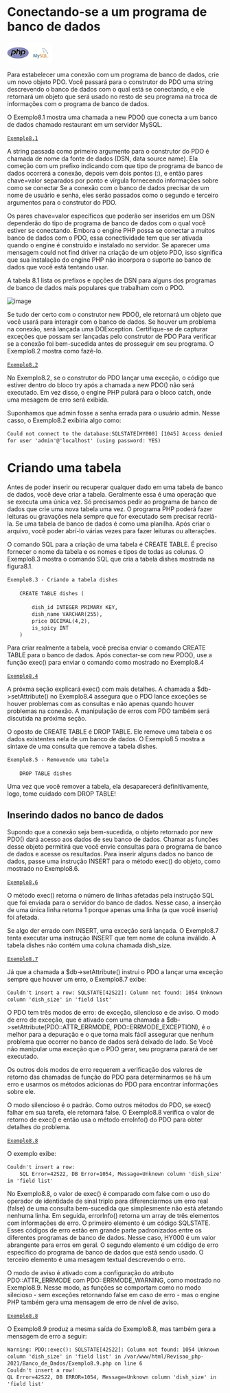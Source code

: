 # Conectando-se a um programa de banco de dados
<code><img height="50" src="https://raw.githubusercontent.com/github/explore/80688e429a7d4ef2fca1e82350fe8e3517d3494d/topics/php/php.png"></code>
<code><img height="50" src="https://raw.githubusercontent.com/github/explore/80688e429a7d4ef2fca1e82350fe8e3517d3494d/topics/mysql/mysql.png"></code>

Para estabelecer uma conexão com um programa de banco de dados, crie um novo objeto PDO. Você passará para o construtor do PDO uma string descrevendo o banco de dados com o qual
está se conectando, e ele retornará um objeto que será usado no resto de seu programa na troca de informações com o programa de banco de dados.

O Exemplo8.1 mostra uma chamada a new PDO() que conecta a um banco de dados chamado restaurant em um servidor MySQL.

<code><a href="https://github.com/joao39780/Revisao_php-2021/blob/master/Banco_de_Dados/Exemplo8.1.php">Exemplo8.1</a></code>

A string passada como primeiro argumento para o construtor do PDO é chamada de nome da fonte de dados (DSN, data source name). Ela começão com um prefixo indicando com que tipo
de programa de banco de dados ocorrerá a conexão, depois vem dois pontos (:), e então pares chave=valor separados por ponto e vírgula fornecendo informações sobre como se conectar
Se a conexão com o banco de dados precisar de um nome de usuário e senha, eles serão passados como o segundo e terceiro argumentos para o construtor do PDO.

Os pares chave=valor específicos que poderão ser inseridos em um DSN dependerão do tipo de programa de banco de dados com o qual você estiver se conectando. Embora o engine PHP
possa se conectar a muitos banco de dados com o PDO, essa conectividade tem que ser ativada quando o engine é construído e instalado no servidor. Se aparecer uma mensagem could
not find driver  na criação de um objeto PDO, isso significa que sua instalação do engine PHP não incorpora o suporte ao banco de dados que você está tentando usar.

A tabela 8.1 lista os prefixos e opções de DSN para alguns dos programas de banco de dados mais populares que trabalham com o PDO.

![image](https://user-images.githubusercontent.com/80215258/137208382-f4e29fe2-3fa8-4d3d-8b5d-5dc2adc36f3f.png)

Se tudo der certo com o construtor new PDO(), ele retornará um objeto que você usará para interagir com o banco de dados. Se houver um problema na conexão, será lançada uma 
DOException. Certifique-se de capturar exceções que possam ser lançadas pelo construtor de PDO Para verificar se a conexão foi bem-sucedida antes de prosseguir em seu programa.
O Exemplo8.2 mostra como fazê-lo.

<code><a href="https://github.com/joao39780/Revisao_php-2021/blob/master/Banco_de_Dados/Exemplo8.2.php">Exemplo8.2</a></code>

No Exemplo8.2, se o construtor do PDO lançar uma exceção, o código que estiver dentro do bloco try após a chamada a new PDO() não será executado. Em vez disso, o engine PHP pulará
para o bloco catch, onde uma mesagem de erro será exibida.

Suponhamos que admin fosse a senha errada para o usuário admin. Nesse casso, o Exemplo8.2 exibiria algo como: 

	Could not connect to the database:SQLSTATE[HY000] [1045] Access denied for user 'admin'@'localhost' (using password: YES)

# Criando uma tabela
Antes de poder inserir ou recuperar qualquer dado em uma tabela de banco de dados, você deve criar a tabela. Geralmente essa é uma operação que se executa uma única vez. Só
precisamos pedir ao programa de banco de dados que crie uma nova tabela uma vez. O programa PHP poderá fazer leituras ou gravações nela sempre que for executado sem precisar
recriá-la. Se uma tabela de banco de dados é como uma planilha. Após criar o arquivo, você poder abrí-lo várias vezes para fazer leituras ou alterações.

O comando SQL para a criação de uma tabela é CREATE TABLE. É preciso fornecer o nome da tabela e os nomes e tipos de todas as colunas. O Exemplo8.3 mostra o comando SQL que cria
a tabela dishes mostrada na figura8.1.

	Exemplo8.3 - Criando a tabela dishes
	
		CREATE TABLE dishes (
			
			dish_id INTEGER PRIMARY KEY,
			dish_name VARCHAR(255),
			price DECIMAL(4,2),
			is_spicy INT
		)
		
Para criar realmente a tabela, você precisa enviar o comando CREATE TABLE para o banco de dados. Após conectar-se com new PDO(), use a função exec() para enviar o comando como
mostrado no Exemplo8.4


<code><a href="https://github.com/joao39780/Revisao_php-2021/blob/master/Banco_de_Dados/Exemplo8.4.php">Exemplo8.4</a></code>

A próxma seção explicará exec() com mais detalhes. A chamada a $db->setAttribute() no Exemplo8.4 assegura que o PDO lance exceções se houver problemas com as consultas e não
apenas quando houver problemas na conexão. A manipulação de erros com PDO também será discutida na próxima seção.

O oposto de CREATE TABLE é DROP TABLE. Ele remove uma tabela e os dados existentes nela de um banco de dados. O Exemplo8.5 mostra a sintaxe de uma consulta que remove a tabela
dishes.

	Exemplo8.5 - Removendo uma tabela
	
		DROP TABLE dishes

Uma vez que você remover a tabela, ela desaparecerá definitivamente, logo, tome cuidado com DROP TABLE!

## Inserindo dados no banco de dados
Supondo que a conexão seja bem-sucedida, o objeto retornado por new PDO() dará acesso aos dados de seu banco de dados. Chamar as funções desse objeto permitirá que você envie
consultas para o programa de banco de dados e acesse os resultados. Para inserir alguns dados no banco de dados, passe uma instrução INSERT para o método exec() do objeto, como
mostrado no Exemplo8.6.

<code><a href="https://github.com/joao39780/Revisao_php-2021/blob/master/Banco_de_Dados/Exemplo8.6.php">Exemplo8.6</a></code>

O método exec() retorna o número de linhas afetadas pela instrução SQL que foi enviada para o servidor do banco de dados. Nesse caso, a inserção de uma única linha retorna 1
porque apenas uma linha (a que você inseriu) foi afetada.

Se algo der errado com INSERT, uma exceção será lançada. O Exemplo8.7 tenta executar uma instrução INSERT que tem nome de coluna inválido. A tabela dishes não contém uma coluna
chamada dish_size.

<code><a href="https://github.com/joao39780/Revisao_php-2021/blob/master/Banco_de_Dados/Exemplo8.7.php">Exemplo8.7</a></code>

Já que a chamada a $db->setAttribute() instrui o PDO a lançar uma exceção sempre que houver um erro, o Exemplo8.7 exibe:

	Couldn't insert a row: SQLSTATE[42S22]: Column not found: 1054 Unknown column 'dish_size' in 'field list'

O PDO tem três modos de erro: de exceção, silencioso e de aviso. O modo de erro de exceção, que é ativado com uma chamada a $db->setAttribute(PDO::ATTR_ERRMODE, PDO::ERRMODE_EXCEPTION), é o melhor para a depuração e o que torna mais fácil assegurar que nenhum problema que ocorrer no banco de dados será deixado de lado. Se Você não
manipular uma exceção que o PDO gerar, seu programa parará de ser executado.

Os outros dois modos de erro requerem a verificação dos valores de retorno das chamadas de função do PDO para determinarmos se há um erro e usarmos os métodos adicionas do PDO
para encontrar informações sobre ele.

O modo silencioso é o padrão. Como outros métodos do PDO, se exec() falhar em sua tarefa, ele retornará false. O Exemplo8.8 verifica o valor de retorno de exec() e então usa o
método erroInfo() do PDO para obter detalhes do problema.


<code><a href="https://github.com/joao39780/Revisao_php-2021/blob/master/Banco_de_Dados/Exemplo8.8.php">Exemplo8.8</a></code>

O exemplo exibe:

	Couldn't insert a row:
		SQL Error=42S22, DB Error=1054, Message=Unknown column 'dish_size' in 'field list'

No Exemplo8.8, o valor de exec() é comparado com false com o uso do operador de identidade de sinal triplo para diferenciarmos um erro real (false) de uma consulta bem-sucedida
que simplesmente não está afetando nenhuma linha. Em seguida, errorInfo() retorna um array de três elementos com informações de erro. O primeiro elemento é um código SQLSTATE.
Esses códigos de erro estão em grande parte padronizados entre os diferentes programas de banco de dados. Nesse caso, HY000 é um valor abrangente para erros em geral. O segundo
elemento é um código de erro específico do programa de banco de dados que está sendo usado. O terceiro elemento é uma mesagem textual descrevendo o erro.

O modo de aviso é ativado com a configuração do atributo PDO::ATTR_ERRMODE com PDO::ERRMODE_WARNING, como mostrado no Exemplo8.9. Nesse modo, as funções se comportam como no 
modo silecioso - sem exceções retornando false em caso de erro - mas o engine PHP também gera uma mensagem de erro de nível de aviso.

<code><a href="https://github.com/joao39780/Revisao_php-2021/blob/master/Banco_de_Dados/Exemplo8.8.php">Exemplo8.8</a></code>

O Exemplo8.9 produz a mesma saída do Exemplo8.8, mas também gera a mensagem de erro a seguir:

	
	Warning: PDO::exec(): SQLSTATE[42S22]: Column not found: 1054 Unknown column 'dish_size' in 'field list' in /var/www/html/Revisao_php-2021/Banco_de_Dados/Exemplo8.9.php on line 6
	Couldn't insert a row!
	QL Error=42S22, DB ERROR=1054, Message=Unknown column 'dish_size' in 'field list'
